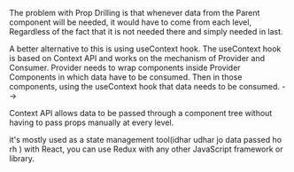 <!-- npx create-react-app myapp  : it take time to creat app  so we can make app using vite (i.e bundle-->

The problem with Prop Drilling is that whenever data from the Parent component will be needed, it would have to come from each level, Regardless of the fact that it is not needed there and simply needed in last.

<!-- <!-- -->

A better alternative to this is using useContext hook. The useContext hook is based on Context API and works on the mechanism of Provider and Consumer. Provider needs to wrap components inside Provider Components in which data have to be consumed. Then in those components, using the useContext hook that data needs to be consumed. -->

 <!-- context api -->

Context API allows data to be passed through a component tree without having to pass props manually at every level.

<!-- redux -->

it's mostly used as a state management tool(idhar udhar jo data passed ho rh ) with React, you can use Redux with any other JavaScript framework or library.
